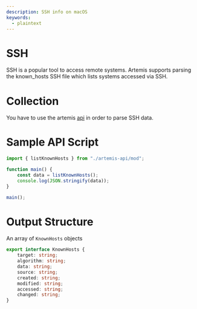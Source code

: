 ```yaml
---
description: SSH info on macOS
keywords:
  - plaintext
---
```


# SSH

SSH is a popular tool to access remote systems. Artemis supports parsing the known_hosts SSH file which lists systems accessed via SSH.

# Collection

You have to use the artemis [api](../../API/overview.md) in order to parse
SSH data.

# Sample API Script

```typescript
import { listKnownHosts } from "./artemis-api/mod";

function main() {
    const data = listKnownHosts();
    console.log(JSON.stringify(data));
}

main();
```

# Output Structure

An array of `KnownHosts` objects

```typescript
export interface KnownHosts {
    target: string;
    algorithm: string;
    data: string;
    source: string;
    created: string;
    modified: string;
    accessed: string;
    changed: string;
}
```
